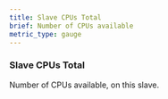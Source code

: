 ```yaml
---
title: Slave CPUs Total
brief: Number of CPUs available
metric_type: gauge
---
```

### Slave CPUs Total

Number of CPUs available, on this slave.
